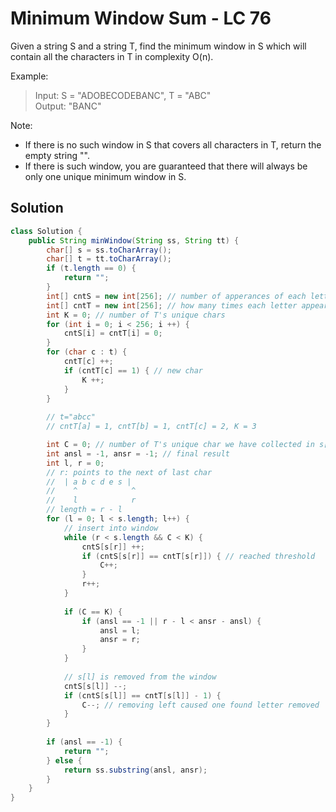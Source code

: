 # Minimum Window Sum - LC 76
Given a string S and a string T, find the minimum window in S which will contain all the characters in T in complexity O(n).

Example:

>Input: S = "ADOBECODEBANC", T = "ABC"\
>Output: "BANC"

Note:
* If there is no such window in S that covers all characters in T, return the empty string "".
* If there is such window, you are guaranteed that there will always be only one unique minimum window in S.

## Solution
```java
class Solution {
	public String minWindow(String ss, String tt) {
		char[] s = ss.toCharArray();
		char[] t = tt.toCharArray();
		if (t.length == 0) {
			return "";
		}
		int[] cntS = new int[256]; // number of apperances of each letter in window
		int[] cntT = new int[256]; // how many times each letter appear in T
		int K = 0; // number of T's unique chars
		for (int i = 0; i < 256; i ++) {
			cntS[i] = cntT[i] = 0;
		}
		for (char c : t) {
			cntT[c] ++;
			if (cntT[c] == 1) { // new char
				K ++;
			}
		}
		
		// t="abcc"
		// cntT[a] = 1, cntT[b] = 1, cntT[c] = 2, K = 3

		int C = 0; // number of T's unique char we have collected in s[l..r-1]
		int ansl = -1, ansr = -1; // final result
		int l, r = 0;
		// r: points to the next of last char
		//  | a b c d e s |
		//    ^            ^
		//    l            r
		// length = r - l
		for (l = 0; l < s.length; l++) {
			// insert into window
			while (r < s.length && C < K) {
				cntS[s[r]] ++;
				if (cntS[s[r]] == cntT[s[r]]) { // reached threshold
					C++;
				}
				r++;
			}
			
			if (C == K) {
				if (ansl == -1 || r - l < ansr - ansl) {
					ansl = l;
					ansr = r;
				}
			}
			
			// s[l] is removed from the window
			cntS[s[l]] --;
			if (cntS[s[l]] == cntT[s[l]] - 1) {
				C--; // removing left caused one found letter removed
			}
		}
		
		if (ansl == -1) {
			return "";
		} else {
			return ss.substring(ansl, ansr);
		}
	}
}
```